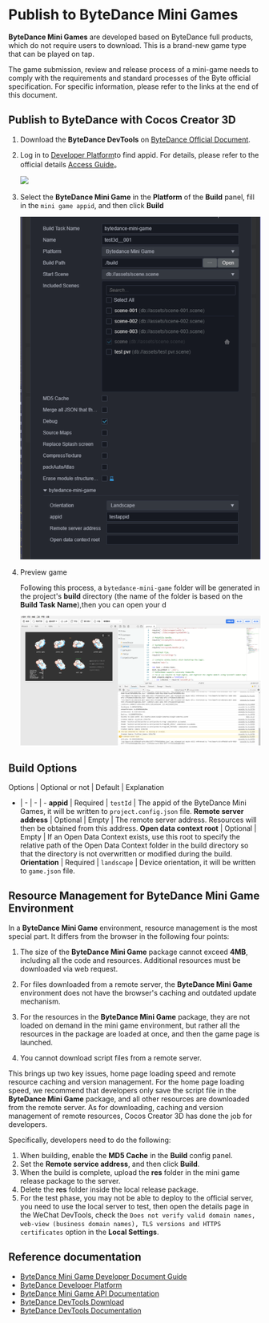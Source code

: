 # Publish to ByteDance Mini Games

**ByteDance Mini Games** are developed based on ByteDance full products, which do not require users to download. This is a brand-new game type that can be played on tap.

The game submission, review and release process of a mini-game needs to comply with the requirements and standard processes of the Byte official specification. For specific information, please refer to the links at the end of this document.

## Publish to ByteDance with Cocos Creator 3D

1. Download the **ByteDance DevTools** on [ByteDance Official Document](https://microapp.bytedance.com/docs/zh-CN/mini-game/develop/developer-instrument/developer-instrument-update-and-download).

2. Log in to [Developer Platform](https://microapp.bytedance.com/)to find appid. For details, please refer to the official details [Access Guide](https://microapp.bytedance.com/docs/zh-CN/mini-game/introduction/plugin-reference/set-up-mini-game)。

    ![](https://sf1-ttcdn-tos.pstatp.com/obj/website-img/f296a9f80eaeb40f4af38e8a4e25e17e_12.png)

3. Select the **ByteDance Mini Game** in the **Platform** of the **Build** panel, fill in the `mini game appid`, and then click **Build**

    ![](./publish-bytedance-mini-game/build.jpg)

4. Preview game

    Following this process, a `bytedance-mini-game` folder will be generated in the project's **build** directory (the name of the folder is based on the **Build Task Name**),then you can open your d

    ![](./publish-bytedance-mini-game/tool.jpg)

## Build Options

Options | Optional or not | Default | Explanation
- | - | - | -
**appid** | Required | `testId` | The appid of the ByteDance Mini Games, it will be written to `project.config.json` file.
**Remote server address** | Optional | Empty | The remote server address. Resources will then be obtained from this address. 
**Open data context root** | Optional | Empty | If an Open Data Context exists, use this root to specify the relative path of the Open Data Context folder in the build directory so that the directory is not overwritten or modified during the build.
**Orientation** | Required | `landscape` | Device orientation, it will be written to `game.json` file.

##  Resource Management for ByteDance Mini Game Environment

In a **ByteDance Mini Game** environment, resource management is the most special part. It differs from the browser in the following four points:

1. The size of the **ByteDance Mini Game** package cannot exceed **4MB**, including all the code and resources. Additional resources must be downloaded via web request.

2. For files downloaded from a remote server, the **ByteDance Mini Game** environment does not have the browser's caching and outdated update mechanism.

3. For the resources in the **ByteDance Mini Game** package, they are not loaded on demand in the mini game environment, but rather all the resources in the package are loaded at once, and then the game page is launched.

4. You cannot download script files from a remote server.

This brings up two key issues, home page loading speed and remote resource caching and version management. For the home page loading speed, we recommend that developers only save the script file in the **ByteDance Mini Game** package, and all other resources are downloaded from the remote server. As for downloading, caching and version management of remote resources, Cocos Creator 3D has done the job for developers.

Specifically, developers need to do the following:

1. When building, enable the **MD5 Cache** in the **Build** config panel.
2. Set the **Remote service address**, and then click **Build**.
3. When the build is complete, upload the **res** folder in the mini game release package to the server.
4. Delete the **res** folder inside the local release package.
5. For the test phase, you may not be able to deploy to the official server, you need to use the local server to test, then open the details page in the WeChat DevTools, check the `Does not verify valid domain names, web-view (business domain names), TLS versions and HTTPS certificates` option in the **Local Settings**.

## Reference documentation

- [ByteDance Mini Game Developer Document Guide](https://microapp.bytedance.com/docs/zh-CN/mini-game/introduction/about-mini-game/flow-entrance/brief-introduction-on-flow-entrance)
- [ByteDance Developer Platform](https://microapp.bytedance.com/)
- [ByteDance Mini Game API Documentation](https://developer.toutiao.com/docs/game/)
- [ByteDance DevTools Download](https://microapp.bytedance.com/docs/zh-CN/mini-game/develop/developer-instrument/developer-instrument-update-and-download)
- [ByteDance DevTools Documentation](https://microapp.bytedance.com/docs/zh-CN/mini-game/develop/developer-instrument/development-assistance/mini-app-developer-instrument)